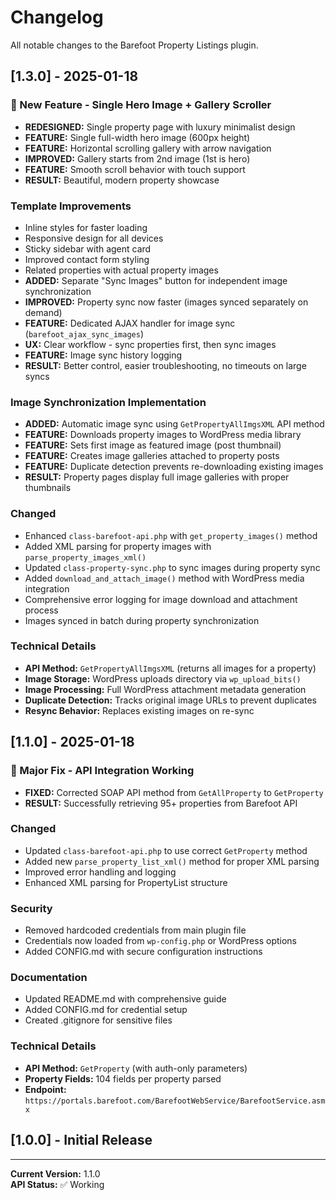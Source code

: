 # Changelog

All notable changes to the Barefoot Property Listings plugin.

## [1.3.0] - 2025-01-18

### 🎨 New Feature - Single Hero Image + Gallery Scroller
- **REDESIGNED:** Single property page with luxury minimalist design
- **FEATURE:** Single full-width hero image (600px height)
- **FEATURE:** Horizontal scrolling gallery with arrow navigation
- **IMPROVED:** Gallery starts from 2nd image (1st is hero)
- **FEATURE:** Smooth scroll behavior with touch support
- **RESULT:** Beautiful, modern property showcase

### Template Improvements
- Inline styles for faster loading
- Responsive design for all devices
- Sticky sidebar with agent card
- Improved contact form styling
- Related properties with actual property images
- **ADDED:** Separate "Sync Images" button for independent image synchronization
- **IMPROVED:** Property sync now faster (images synced separately on demand)
- **FEATURE:** Dedicated AJAX handler for image sync (`barefoot_ajax_sync_images`)
- **UX:** Clear workflow - sync properties first, then sync images
- **FEATURE:** Image sync history logging
- **RESULT:** Better control, easier troubleshooting, no timeouts on large syncs

### Image Synchronization Implementation
- **ADDED:** Automatic image sync using `GetPropertyAllImgsXML` API method
- **FEATURE:** Downloads property images to WordPress media library
- **FEATURE:** Sets first image as featured image (post thumbnail)
- **FEATURE:** Creates image galleries attached to property posts
- **FEATURE:** Duplicate detection prevents re-downloading existing images
- **RESULT:** Property pages display full image galleries with proper thumbnails

### Changed
- Enhanced `class-barefoot-api.php` with `get_property_images()` method
- Added XML parsing for property images with `parse_property_images_xml()`
- Updated `class-property-sync.php` to sync images during property sync
- Added `download_and_attach_image()` method with WordPress media integration
- Comprehensive error logging for image download and attachment process
- Images synced in batch during property synchronization

### Technical Details
- **API Method:** `GetPropertyAllImgsXML` (returns all images for a property)
- **Image Storage:** WordPress uploads directory via `wp_upload_bits()`
- **Image Processing:** Full WordPress attachment metadata generation
- **Duplicate Detection:** Tracks original image URLs to prevent duplicates
- **Resync Behavior:** Replaces existing images on re-sync

## [1.1.0] - 2025-01-18

### 🎉 Major Fix - API Integration Working
- **FIXED:** Corrected SOAP API method from `GetAllProperty` to `GetProperty`
- **RESULT:** Successfully retrieving 95+ properties from Barefoot API

### Changed
- Updated `class-barefoot-api.php` to use correct `GetProperty` method
- Added new `parse_property_list_xml()` method for proper XML parsing
- Improved error handling and logging
- Enhanced XML parsing for PropertyList structure

### Security
- Removed hardcoded credentials from main plugin file
- Credentials now loaded from `wp-config.php` or WordPress options
- Added CONFIG.md with secure configuration instructions

### Documentation
- Updated README.md with comprehensive guide
- Added CONFIG.md for credential setup
- Created .gitignore for sensitive files

### Technical Details
- **API Method:** `GetProperty` (with auth-only parameters)
- **Property Fields:** 104 fields per property parsed
- **Endpoint:** `https://portals.barefoot.com/BarefootWebService/BarefootService.asmx`

## [1.0.0] - Initial Release

---

**Current Version:** 1.1.0  
**API Status:** ✅ Working
